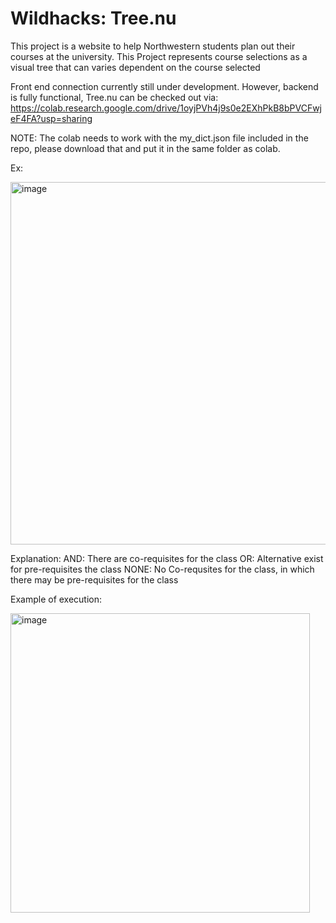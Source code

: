 # Wildhacks: Tree.nu

This project is a website to help Northwestern students plan out their courses at the university. This Project represents course selections as a visual tree that can varies dependent on the course selected

Front end connection currently still under development. However, backend is fully functional, Tree.nu can be checked out via: 
https://colab.research.google.com/drive/1oyjPVh4j9s0e2EXhPkB8bPVCFwjeF4FA?usp=sharing 

NOTE: The colab needs to work with the my_dict.json file included in the repo, please download that and put it in the same folder as colab.

Ex: 

<img width="580" alt="image" src="https://user-images.githubusercontent.com/128833289/232337813-1c607042-a846-4acc-b1ef-d46808b59d77.png">

Explanation: 
AND: There are co-requisites for the class
OR: Alternative exist for pre-requisites the class
NONE: No Co-requsites for the class, in which there may be pre-requisites for the class

Example of execution:

<img width="479" alt="image" src="https://user-images.githubusercontent.com/54448351/232339649-430622bc-8f82-4e70-a7b1-1e6b31ac19c1.png">


